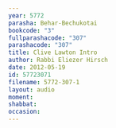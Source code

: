 ```yaml
---
year: 5772
parasha: Behar-Bechukotai
bookcode: "3"
fullparashacode: "307"
parashacode: "307"
title: Clive Lawton Intro
author: Rabbi Eliezer Hirsch
date: 2012-05-19
id: 57723071
filename: 5772-307-1
layout: audio
moment: 
shabbat: 
occasion: 
---
```

